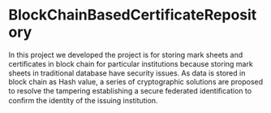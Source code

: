 # BlockChainBasedCertificateRepository
In this project we developed the project is for storing mark sheets and certiﬁcates in block chain for particular institutions because storing mark sheets in traditional database have security issues. As data is stored in block chain as Hash value, a series of cryptographic solutions are proposed to resolve the tampering establishing a secure federated identiﬁcation to conﬁrm the identity of the issuing institution.  
